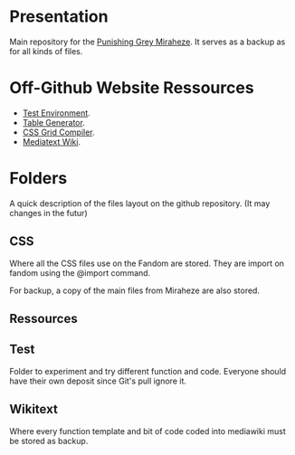 # Presentation
Main repository for the [Punishing Grey Miraheze](). It serves as a backup as for all kinds of files.

# Off-Github Website Ressources
- [Test Environment](https://codesandbox.io/dashboard/home?workspace=30174fa7-6dfb-487f-80bf-ffe8a3fd1e27).
- [Table Generator]().
- [CSS Grid Compiler]().
- [Mediatext Wiki]().

# Folders 
A quick description of the files layout on the github repository.
(It may changes in the futur)
## CSS
Where all the CSS files use on the Fandom are stored. They are import on fandom using the @import command.

For backup, a copy of the main files from Miraheze are also stored.  

## Ressources


## Test
Folder to experiment and try different function and code. Everyone should have their own deposit since Git's pull ignore it.


## Wikitext
Where every function template and bit of code coded into mediawiki must be stored as backup.